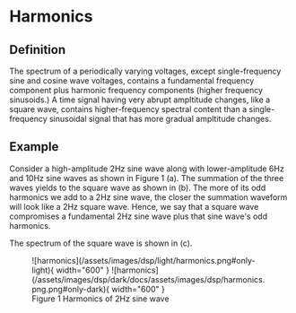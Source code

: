 # Harmonics

## Definition

The spectrum of a periodically varying voltages, except single-frequency sine and cosine wave voltages, contains a fundamental frequency component plus harmonic frequency components (higher frequency sinusoids.) A time signal having very abrupt ampltitude changes, like a square wave, contains higher-frequency spectral content than a single-frequency sinusoidal signal that has more gradual ampltitude changes.

## Example

Consider a high-amplitude 2Hz sine wave along with lower-amplitude 6Hz and 10Hz sine waves as shown in Figure 1 (a). The summation of the three waves yields to the square wave as shown in (b). The more of its odd harmonics we add to a 2Hz sine wave, the closer the summation waveform will look like a 2Hz square wave. Hence, we say that a square wave compromises a fundamental 2Hz sine wave plus that sine wave's odd harmonics.

The spectrum of the square wave is shown in (c).

<figure markdown>
  ![harmonics](/assets/images/dsp/light/harmonics.png#only-light){ width="600" }
  ![harmonics](/assets/images/dsp/dark/docs/assets/images/dsp/harmonics.png.png#only-dark){ width="600" }
  <figcaption>Figure 1 Harmonics of 2Hz sine wave</figcaption>
</figure>
